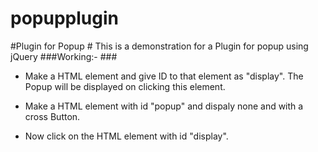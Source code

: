 # popupplugin
#Plugin for Popup #
This is a demonstration for a Plugin for popup using jQuery
###Working:-  ###
* Make a HTML element and give ID to that element as "display".
The Popup will be displayed on clicking this element.

* Make a HTML element with id "popup" and dispaly none and with a cross Button.

* Now click on the HTML element with id "display".


